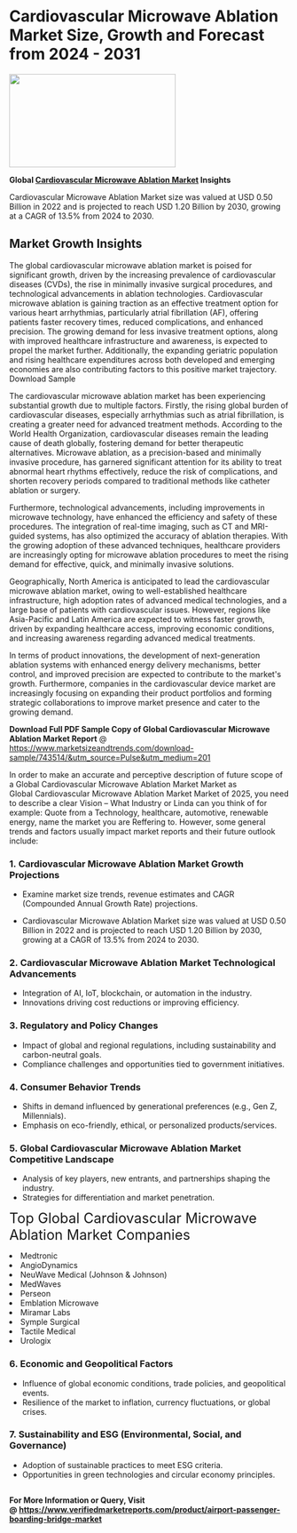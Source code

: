 <H1>Cardiovascular Microwave Ablation Market Size, Growth and Forecast from 2024 - 2031</H1><img class="aligncenter size-medium wp-image-584254" src="https://thirdeyenews.in/wp-content/uploads/2024/09/Global-Market-Research-300x168.jpeg" alt="" width="300" height="168" /><p><strong>Global&nbsp;<a href="https://www.marketsizeandtrends.com/download-sample/743514/&amp;utm_source=Pulse&amp;utm_medium=201">Cardiovascular Microwave Ablation Market</a> Insights</strong></p><p>Cardiovascular Microwave Ablation Market size was valued at USD 0.50 Billion in 2022 and is projected to reach USD 1.20 Billion by 2030, growing at a CAGR of 13.5% from 2024 to 2030.</p><p><h2>Market Growth Insights</h2> <p>The global cardiovascular microwave ablation market is poised for significant growth, driven by the increasing prevalence of cardiovascular diseases (CVDs), the rise in minimally invasive surgical procedures, and technological advancements in ablation technologies. Cardiovascular microwave ablation is gaining traction as an effective treatment option for various heart arrhythmias, particularly atrial fibrillation (AF), offering patients faster recovery times, reduced complications, and enhanced precision. The growing demand for less invasive treatment options, along with improved healthcare infrastructure and awareness, is expected to propel the market further. Additionally, the expanding geriatric population and rising healthcare expenditures across both developed and emerging economies are also contributing factors to this positive market trajectory. Download Sample</p> <p>The cardiovascular microwave ablation market has been experiencing substantial growth due to multiple factors. Firstly, the rising global burden of cardiovascular diseases, especially arrhythmias such as atrial fibrillation, is creating a greater need for advanced treatment methods. According to the World Health Organization, cardiovascular diseases remain the leading cause of death globally, fostering demand for better therapeutic alternatives. Microwave ablation, as a precision-based and minimally invasive procedure, has garnered significant attention for its ability to treat abnormal heart rhythms effectively, reduce the risk of complications, and shorten recovery periods compared to traditional methods like catheter ablation or surgery.</p> <p>Furthermore, technological advancements, including improvements in microwave technology, have enhanced the efficiency and safety of these procedures. The integration of real-time imaging, such as CT and MRI-guided systems, has also optimized the accuracy of ablation therapies. With the growing adoption of these advanced techniques, healthcare providers are increasingly opting for microwave ablation procedures to meet the rising demand for effective, quick, and minimally invasive solutions.</p> <p>Geographically, North America is anticipated to lead the cardiovascular microwave ablation market, owing to well-established healthcare infrastructure, high adoption rates of advanced medical technologies, and a large base of patients with cardiovascular issues. However, regions like Asia-Pacific and Latin America are expected to witness faster growth, driven by expanding healthcare access, improving economic conditions, and increasing awareness regarding advanced medical treatments.</p> <p>In terms of product innovations, the development of next-generation ablation systems with enhanced energy delivery mechanisms, better control, and improved precision are expected to contribute to the market's growth. Furthermore, companies in the cardiovascular device market are increasingly focusing on expanding their product portfolios and forming strategic collaborations to improve market presence and cater to the growing demand.</p> <p></p><p><span class=""><strong>Download Full PDF Sample Copy of Global Cardiovascular Microwave Ablation Market Report</strong> @ <a href="https://www.marketsizeandtrends.com/download-sample/743514/&amp;utm_source=Pulse&amp;utm_medium=201" target="_blank">https://www.marketsizeandtrends.com/download-sample/743514/&amp;utm_source=Pulse&amp;utm_medium=201</a></span></p><p>In order to make an accurate and perceptive description of future scope of a Global&nbsp;Cardiovascular Microwave Ablation Market Market as Global&nbsp;Cardiovascular Microwave Ablation Market Market of 2025, you need to describe a clear Vision &ndash; What Industry or Linda can you think of for example: Quote from a Technology, healthcare, automotive, renewable energy, name the market you are Reffering to. However, some general trends and factors usually impact market reports and their future outlook include:</p><h3>1.&nbsp;<strong>Cardiovascular Microwave Ablation Market Growth Projections</strong></h3><ul><li>Examine market size trends, revenue estimates and CAGR (Compounded Annual Growth Rate) projections.</li><li><p>Cardiovascular Microwave Ablation Market size was valued at USD 0.50 Billion in 2022 and is projected to reach USD 1.20 Billion by 2030, growing at a CAGR of 13.5% from 2024 to 2030.</p></li></ul><h3>2.&nbsp;<strong>Cardiovascular Microwave Ablation Market Technological Advancements</strong></h3><ul><li>Integration of AI, IoT, blockchain, or automation in the industry.</li><li>Innovations driving cost reductions or improving efficiency.</li></ul><h3>3.&nbsp;<strong>Regulatory and Policy Changes</strong></h3><ul><li>Impact of global and regional regulations, including sustainability and carbon-neutral goals.</li><li>Compliance challenges and opportunities tied to government initiatives.</li></ul><h3>4.&nbsp;<strong>Consumer Behavior Trends</strong></h3><ul><li>Shifts in demand influenced by generational preferences (e.g., Gen Z, Millennials).</li><li>Emphasis on eco-friendly, ethical, or personalized products/services.</li></ul><h3>5.&nbsp;<strong>Global Cardiovascular Microwave Ablation Market Competitive Landscape</strong></h3><ul><li>Analysis of key players, new entrants, and partnerships shaping the industry.</li><li>Strategies for differentiation and market penetration.</li></ul><p data-pm-slice="1 1 []"><span style="color: inherit; font-family: inherit; font-size: 25px;">Top Global Cardiovascular Microwave Ablation Market Companies</span></p><div class="" data-test-id=""><p><li>Medtronic</li><li> AngioDynamics</li><li> NeuWave Medical (Johnson & Johnson)</li><li> MedWaves</li><li> Perseon</li><li> Emblation Microwave</li><li> Miramar Labs</li><li> Symple Surgical</li><li> Tactile Medical</li><li> Urologix</li></p></div><h3>6.&nbsp;<strong>Economic and Geopolitical Factors</strong></h3><ul><li>Influence of global economic conditions, trade policies, and geopolitical events.</li><li>Resilience of the market to inflation, currency fluctuations, or global crises.</li></ul><h3>7.&nbsp;<strong>Sustainability and ESG (Environmental, Social, and Governance)</strong></h3><ul><li>Adoption of sustainable practices to meet ESG criteria.</li><li>Opportunities in green technologies and circular economy principles.</li></ul><h2><strong style="font-size: 14px;">For More Information or Query, Visit @&nbsp;</strong><a style="background-color: #ffffff; font-size: 14px;" href="https://www.marketsizeandtrends.com/report/cardiovascular-microwave-ablation-market/" target="_blank">https://www.verifiedmarketreports.com/product/airport-passenger-boarding-bridge-market</a></h2>
